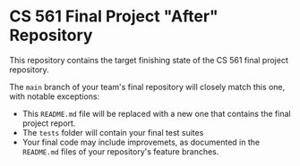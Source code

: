 # CS 561 Final Project "After" Repository

This repository contains the target finishing state of the CS 561 final project repository.

The `main` branch of your team's final repository will closely match this one, with notable exceptions:
- This `README.md` file will be replaced with a new one that contains the final project report.
- The `tests` folder will contain your final test suites
- Your final code may include improvemets, as documented in the `README.md` files of your repository's feature branches. 
